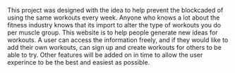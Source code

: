This project was designed with the idea to help prevent the blockcaded of using the same workouts every week.
Anyone who knows a lot about the fitness industry knows that its import to alter the type of workouts you do per muscle group.
This website is to help people generate new ideas for workouts.
A user can access the information freely, and if they would like to add their own workouts, can sign up and create workouts for others to be able to try.
Other features will be added on in time to allow the user experince to be the best and easiest as possible.
